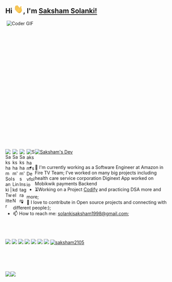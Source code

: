 ## Hi <img src="https://github.com/saksham2105/saksham2105/blob/main/Hi.gif" width="29px">, I'm [Saksham Solanki!](saksham2105.github.io/portfolio/) 
 
 

<img align="right" src="https://github.com/saksham2105/saksham2105/blob/main/developer.gif" alt="Coder GIF" width="500" height="400">

 <a href="https://github.com/saksham2105">
  <img src="https://d2fltix0v2e0sb.cloudfront.net/dev-badge.svg" alt="Saksham's Dev" width="26"/>
</a>
<a href="https://twitter.com/fiend_op">
  <img align="left" alt="Saksham Solanki | Twitter" width="22px" src="https://cdn.jsdelivr.net/npm/simple-icons@v3/icons/twitter.svg" />
</a>
<a href="https://www.linkedin.com/in/saksham-solanki-%F0%9F%87%AE%F0%9F%87%B3-248691174//">
  <img align="left" alt="Saksham's LinkdeIN" width="22px" src="https://cdn.jsdelivr.net/npm/simple-icons@v3/icons/linkedin.svg" />
</a>
<a href="https://www.instagram.com/saksham2205_/">
  <img align="left" alt="Saksham's Instagram" width="22px" src="https://cdn.jsdelivr.net/npm/simple-icons@v3/icons/instagram.svg" />
</a>
<a href="https://saksham2105.github.io/portfolio/">
  <img align="left" alt="Saksham's Devfolio" width="26px" src="https://pbs.twimg.com/profile_images/1212398116101472257/VVvZ_m4A_400x400.png"/>
</a><br><br>






- :telescope: I'm currently working as a Software Engineer at Amazon in Fire TV Team;
I've worked on many big projects including health care service corporation Diginext App worked on Mobikwik payments Backend
- :hourglass_flowing_sand:Working on a Project [Codify](https://github.com/saksham2105/codify) and practicing DSA more and more;
- 💬 I love to contribute in Open source projects and connecting with different people:);
- 📫 How to reach me: solankisaksham1998@gmail.com;
<br><br><br><br>

![](https://img.shields.io/badge/Angular-%3C%2F%3E-blueviolet) ![](https://img.shields.io/badge/Advance%20Java-%3C%2F%3E-yellow) ![](https://img.shields.io/badge/Modern%20C++-%3C%2F%3E-orange) ![](https://img.shields.io/badge/Python-%7C-0%2C%2022%2C%20100) ![](https://img.shields.io/badge/JavaScript-%7C-yellowgreen) ![](https://img.shields.io/badge/Dart-%7C-blue) ![](https://img.shields.io/badge/Springboot-%7C-blue) <a href="https://github.com/saksham2105">
  <img src="https://komarev.com/ghpvc/?username=saksham2105&label=Views&color=blue&style=plastic" alt="saksham2105" />
</a>

<br><br><br><br>
<img align="" height='130px' src="https://github-readme-stats.vercel.app/api?username=saksham2105&hide_title=true&show_icons=true&include_all_commits=true&line_height=21&bg_color=0,EC6C6C,FFD479,FFFC79,73FA79&theme=graywhite" /><img align="" height='130px' src="https://github-readme-stats.vercel.app/api/top-langs/?username=saksham2105&hide_title=true&layout=compact&bg_color=0,73FA79,73FDFF,D783FF&theme=graywhite" />
